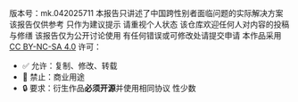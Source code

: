 版本号：mk.042025711
本报告只讲述了中国跨性别者面临问题的实际解决方案  该报告仅供参考  只作为建议提示  请重视个人状态
该仓库欢迎任何人对内容的投稿与修缮  该报告仅为公开讨论使用  有任何错误或可修改处请提交申请
本作品采用 [CC BY-NC-SA 4.0](LICENSE) 许可：
- ✅ 允许：复制、修改、转载
- 🚫 禁止：商业用途
- 🔒 要求：衍生作品**必须开源**并使用相同协议
性少数
